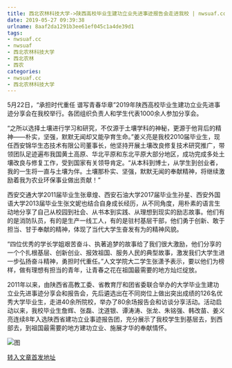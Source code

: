 ```yaml
---
title: 西北农林科技大学->陕西高校毕业生建功立业先进事迹报告会走进我校 | nwsuaf.cc
date: 2019-05-27 09:39:38
urlname: 8aaf2da1291b3ee61ef045c1a4de39d1
tags: 
- nwsuaf.cc
- nwsuaf
- 西北农林科技大学
- 西北农林
- 西农
categories:
- nwsuaf.cc
- 西北农林科技大学
---
```



5月22日，“承担时代重任 谱写青春华章”2019年陕西高校毕业生建功立业先进事迹分享会在我校举行。各团组织负责人和学生代表1000余人参加分享会。

“之所以选择土壤进行学习和研究，不仅源于土壤学科的神秘，更源于他背后的精神——朴实，坚强，默默无闻却又能孕育生命。”姜义亮是我校2010届毕业生，现任西安锦华生态技术有限公司董事长，他坚持开展土壤改良修复技术研究推广，带领团队足迹遍布我国黄土高原、华北平原和东北平原大部分地区，成功完成多处土壤改良与修复工作，受到国家有关领导肯定。“从本科到博士，从学生到创业者，我的一生将一直与土壤为伴。土壤那朴实、坚强，默默无闻的奉献精神，将继续激励着我为农业环保事业做出贡献！”

西安交通大学2011届毕业生张章煌、西安石油大学2017届毕业生孙星、西安外国语大学2013届毕业生张文妮也结合自身成长经历，从不同角度，用朴素的语言生动地分享了自己从校园到社会、从书本到实践、从理想到现实的励志故事。他们有的是消防队员，有的是生产一线工人，有的是驻村基层干部，他们勇于创新、敢于担当、甘于奉献的精神，体现了当代大学生奋发有为的精神风貌。

“四位优秀的学长学姐艰苦奋斗、执著追梦的故事给了我们很大激励，他们分享的一个个扎根基层、创新创业、报效祖国、服务人民的典型故事，激发我们大学生进一步弘扬奋斗精神，勇担时代重任。”人文学院大二学生张潇予表示，要以他们为榜样，做有理想有担当的青年，让青春之花在祖国最需要的地方灿烂绽放。

2011年以来，由陕西省高教工委、省教育厅和团省委联合举办的大学毕业生建功立业先进事迹分享会和报告会，先后遴选出在不同岗位上做出突出成绩的126名优秀大学毕业生，走进40余所院校，举办了80余场报告会和访谈分享活动。活动启动以来，我校毕业生詹辉、张磊、沈道银、谭涛涛、张龙、朱铭强、韩改苗、姜义亮连续8年入选陕西省建功立业事迹报告团，充分展示了我校学生到基层去，到西部去，到祖国最需要的地方建功立业、施展才华的奉献情怀。



![图](https://news.nwsuaf.edu.cn/images/content/2019-05/20190524091457747112.jpg)

[转入文章首发地址](https://news.nwsuaf.edu.cn/xnxw/89793.htm)